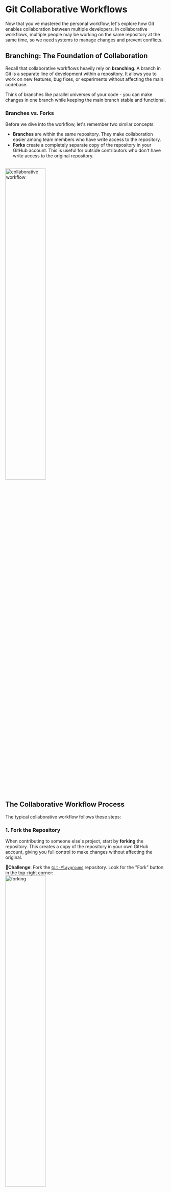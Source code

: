 # Git Collaborative Workflows <br>

Now that you've mastered the personal workflow, let's explore how Git enables collaboration between multiple developers. In collaborative workflows, multiple people may be working on the same repository at the same time, so we need systems to manage changes and prevent conflicts.<br>

## Branching: The Foundation of Collaboration

Recall that collaborative workflows heavily rely on **branching**. A branch in Git is a separate line of development within a repository. It allows you to work on new features, bug fixes, or experiments without affecting the main codebase.<br> 

Think of branches like parallel universes of your code - you can make changes in one branch while keeping the main branch stable and functional.

### Branches vs. Forks
Before we dive into the workflow, let's remember two similar concepts:

* **Branches** are within the same repository. They make collaboration easier among team members who have write access to the repository.
* **Forks** create a completely separate copy of the repository in your GitHub account. This is useful for outside contributors who don't have write access to the original repository.

<br><img src="../../../img/collaborative.png" alt="collaborative workflow" width="50%">

## The Collaborative Workflow Process

The typical collaborative workflow follows these steps:

### 1. **Fork the Repository** 
When contributing to someone else's project, start by **forking** the repository. This creates a copy of the repository in your own GitHub account, giving you full control to make changes without affecting the original.

🥊**Challenge**: Fork the [`Git-Playground`](https://github.com/dlab-berkeley/Git-Playground) repository. Look for the "Fork" button in the top-right corner:<br>
<img src="../../../img/fork.png" alt="forking" width="50%"><br>

### 2. **Clone Your Fork** 
Clone your forked repository to your local machine:
```bash
git clone [Link-to-your-forked-repo]
cd Git-Playground
```

### 3. **Create and Switch to a New Branch** 
Create a new branch for your feature or fix. This keeps your changes separate from the main branch:
```bash
git branch feature-name          # Create new branch
git checkout feature-name        # Switch to new branch
# OR combine both steps:
git checkout -b feature-name     # Create and switch in one command
```

💡 **Tip**: Use descriptive branch names like `fix-login-bug` or `add-user-profile` instead of generic names like `feature1`.<br>

To see all branches and which one you're currently on:
```bash
git branch                       # Shows local branches (* marks current)
git branch -a                   # Shows both local and remote branches
```
 
### 4. **Make Your Changes** 
Now you can safely make changes in your feature branch:
```bash
# Create a new file or edit existing ones
echo "Hello from my feature branch!" > my-contribution.txt

# Stage and commit your changes
git add my-contribution.txt
git commit -m "Add my contribution to the project"
```

🥊 **Challenge**: Create a new file with some text, stage it, and commit it.<br>

### 5. **Push Your Branch** 
Push your feature branch to your forked repository on GitHub:
```bash
git push origin feature-name
```

🥊 **Challenge**: Push the change on this branch to your remote repo. <br>

### 6. **Create a Pull Request** 
Now comes the magic of collaboration! A **Pull Request** (PR) is a request to merge your changes from your feature branch into the original repository's main branch.

**What makes Pull Requests powerful:**
- Code review: Others can examine your changes before they're merged
- Discussion: Team members can comment and suggest improvements
- Testing: Automated tests can run on your changes
- Documentation: You can explain what your changes do and why

**Creating the Pull Request:**
1. Go to your forked `Git-Playground` repository on GitHub
2. GitHub will likely show a banner suggesting you create a pull request
3. Click `Compare & pull request` or navigate to "Pull requests" → "New pull request"
4. Write a clear title and description of your changes
5. Click "Create pull request"

🥊 **Challenge**: Create a pull request from your feature branch to the original repository.<br>

The process of merging changes this way allows multiple people to work in parallel without directly modifying the main branch. Combined with GitHub's platform for handling PRs, you have a powerful system for collaborative development.<br>

## Handling Merge Conflicts

Sometimes, when multiple people work on the same files, Git can't automatically merge the changes. This creates a **merge conflict** that needs to be resolved manually.

### When Do Conflicts Occur?
- Two people edit the same lines in a file
- One person deletes a file while another person edits it
- Changes are made to the same part of the codebase

### Resolving Conflicts
When you encounter a conflict, Git will mark the conflicting sections in your files:
```
<<<<<<< HEAD
Your changes
=======
Other person's changes
>>>>>>> branch-name
```

To resolve:
1. Edit the file to choose which changes to keep
2. Remove the conflict markers (`<<<<<<<`, `=======`, `>>>>>>>`)
3. Stage and commit the resolved file

🎬 **Demo**: We will demonstrate merge conflicts and how to resolve them.

## Advanced Collaborative Techniques

### Keeping Your Fork Updated
Over time, the original repository will have new commits. To keep your fork updated:
```bash
# Add the original repo as a remote (do this once)
git remote add upstream https://github.com/original-owner/repo-name.git

# Fetch and merge updates from the original repo
git fetch upstream
git checkout main
git merge upstream/main
git push origin main
```

### Branch Management
```bash
# Delete a branch locally (after it's merged)
git branch -d branch-name

# Delete a branch on GitHub
git push origin --delete branch-name
```

# Repository Management<br>
 
## Removing Git Repositories

* **Local:** To remove git tracking from a directory, delete the `.git` folder in the root directory. Note that `.git` directories are hidden by default. To delete everything (code and git history), simply delete the entire project directory.<br>
 
* **Remote:** To delete a remote repository on GitHub, go to the repository Settings → scroll to "Danger Zone" → "Delete this repository". ⚠️ **Warning**: This action cannot be undone!<br>

# Discussion

- What Git workflow will your team use?
- How will you handle merge conflicts when multiple people are working on the same dataset?
- What's your plan when someone accidentally commits a 2GB dataset file?

 
# Key Takeaways

## Git Workflow Progression
Understanding Git workflows helps you choose the right approach for different situations:

1. **Personal Workflow** (covered in Git Basics): Working solo on your own repositories
2. **Collaborative Workflow** (this lesson): Working with a team or contributing to others' projects
3. **Large-scale Open Source**: Contributing to major projects with hundreds of contributors (builds on collaborative principles)

## Essential Collaboration Concepts
- **Branching**: Create parallel development lines for features and fixes
- **Forking**: Make your own copy of someone else's repository
- **Pull Requests**: Propose and discuss changes before merging
- **Merge Conflicts**: Handle situations where changes overlap
- **Code Review**: Collaborate through discussion and feedback

## Best Practices
- Use descriptive branch names and commit messages
- Keep pull requests focused and manageable
- Regularly sync your fork with the original repository
- Test your changes before creating pull requests
- Be responsive to feedback during code review

The collaborative workflow forms the foundation for most professional software development and open-source contribution.<br>
